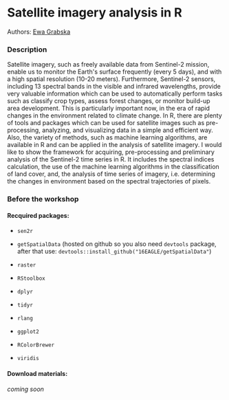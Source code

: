 # Satellite imagery analysis in R

Authors: [Ewa Grabska](https://denali.geo.uj.edu.pl/project/rs4for/index.php/pl/ewa-grabska-2/)

### Description

Satellite imagery, such as freely available data from Sentinel-2 mission, enable us to monitor the Earth's surface frequently (every 5 days), and with a high spatial resolution (10-20 meters). Furthermore, Sentinel-2 sensors, including 13 spectral bands in the visible and infrared wavelengths, provide very valuable information which can be used to automatically perform tasks such as classify crop types, assess forest changes, or monitor build-up area development. This is particularly important now, in the era of rapid changes in the environment related to climate change. In R, there are plenty of tools and packages which can be used for satellite images such as pre-processing, analyzing, and visualizing data in a simple and efficient way. Also, the variety of methods, such as machine learning algorithms, are available in R and can be applied in the analysis of satellite imagery. I would like to show the framework for acquiring, pre-processing and preliminary analysis of the Sentinel-2 time series in R. It includes the spectral indices calculation, the use of the machine learning algorithms in the classification of land cover, and, the analysis of time series of imagery, i.e. determining the changes in environment based on the spectral trajectories of pixels.

### Before the workshop

#### Recquired packages: 

* `sen2r`

* `getSpatialData` (hosted on github so you also need `devtools` package, after that use: `devtools::install_github("16EAGLE/getSpatialData"`)

* `raster`

* `RStoolbox` 

* `dplyr`

* `tidyr`

* `rlang`

* `ggplot2`

* `RColorBrewer`

* `viridis`


#### Download materials:

_coming soon_